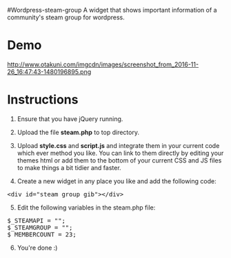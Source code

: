 #Wordpress-steam-group
A widget that shows important information of a community's steam group for wordpress.

# Demo

http://www.otakuni.com/imgcdn/images/screenshot_from_2016-11-26_16:47:43-1480196895.png

# Instructions

1) Ensure that you have jQuery running.

2) Upload the file <b>steam.php</b> to top directory.

3) Upload <b>style.css</b> and <b>script.js</b> and integrate them in your current code which ever method you like. You can link to them directly by editing your themes html or add them to the bottom of your current CSS and JS files to make things a bit tidier and faster.

4) Create a new widget in any place you like and add the following code:

<pre>&lt;div id="steam_group_gib"&gt;&lt;/div&gt;</pre>

5) Edit the following variables in the steam.php file:

<pre>$_STEAMAPI = ""; 
$_STEAMGROUP = "";
$_MEMBERCOUNT = 23;
</pre>

6) You're done :)
